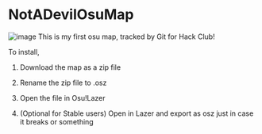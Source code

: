 # NotADevilOsuMap
![image](https://github.com/user-attachments/assets/304371e6-a26d-4b82-8973-d7f0629c8061)
This is my first osu map, tracked by Git for Hack Club!



To install,

1. Download the map as a zip file

2. Rename the zip file to .osz

3. Open the file in Osu!Lazer

4. (Optional for Stable users) Open in Lazer and export as osz just in case it breaks or something
